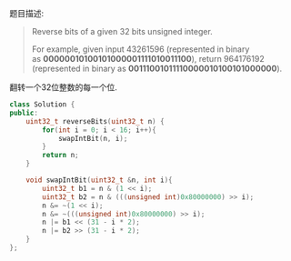 题目描述:

> Reverse bits of a given 32 bits unsigned integer.
>
> For example, given input 43261596 (represented in binary as **00000010100101000001111010011100**), return 964176192 (represented in binary as **00111001011110000010100101000000**).

翻转一个32位整数的每一个位.

```c++
class Solution {
public:
    uint32_t reverseBits(uint32_t n) {
        for(int i = 0; i < 16; i++){
            swapIntBit(n, i);
        }
        return n;
    }

    void swapIntBit(uint32_t &n, int i){
        uint32_t b1 = n & (1 << i);
        uint32_t b2 = n & (((unsigned int)0x80000000) >> i);
        n &= ~(1 << i);
        n &= ~(((unsigned int)0x80000000) >> i);
        n |= b1 << (31 - i * 2);
        n |= b2 >> (31 - i * 2);
    }
};
```

